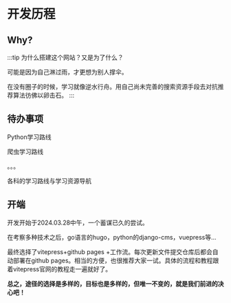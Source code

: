 # 开发历程

## Why?
:::tip 为什么搭建这个网站？又是为了什么？

可能是因为自己淋过雨，才更想为别人撑伞。

在没有圈子的时候，学习就像逆水行舟。用自己尚未完善的搜索资源手段去对抗推荐算法彷佛以卵击石。
:::

## 待办事项

Python学习路线

爬虫学习路线

。。。

各科的学习路线与学习资源导航



## 开端
开发开始于2024.03.28中午，一个蓄谋已久的尝试。

在考察多种技术之后，go语言的hugo，python的django-cms，vuepress等...

最终选择了vitepress+github pages +工作流。每次更新文件提交仓库后都会自动部署在github pages。相当的方便，也很推荐大家一试。具体的流程和教程跟着vitepress官网的教程走一遍就好了。

**总之，途径的选择是多样的，目标也是多样的，但唯一不变的，就是我们前进的决心吧！**